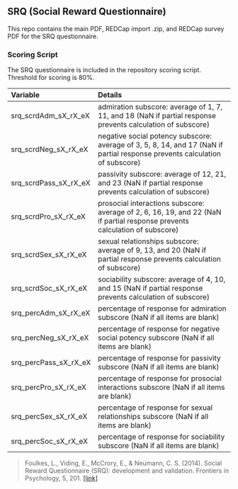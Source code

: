 ## SRQ (Social Reward Questionnaire)

This repo contains the main PDF, REDCap import .zip, and REDCap survey PDF for the SRQ questionnaire.


### Scoring Script
The SRQ questionnaire is included in the repository scoring script. Threshold for scoring is 80%.

| Variable | Details |
| :--  | :--  |
| srq_scrdAdm_sX_rX_eX | admiration subscore: average of 1, 7, 11, and 18 (NaN if partial response prevents calculation of subscore) |
| srq_scrdNeg_sX_rX_eX | negative social potency subscore: average of 3, 5, 8, 14, and 17 (NaN if partial response prevents calculation of subscore) |
| srq_scrdPass_sX_rX_eX | passivity subscore: average of 12, 21, and 23 (NaN if partial response prevents calculation of subscore) |
| srq_scrdPro_sX_rX_eX | prosocial interactions subscore: average of 2, 6, 16, 19, and 22 (NaN if partial response prevents calculation of subscore) |
| srq_scrdSex_sX_rX_eX | sexual relationships subscore: average of 9, 13, and 20 (NaN if partial response prevents calculation of subscore) |
| srq_scrdSoc_sX_rX_eX | sociability subscore: average of 4, 10, and 15 (NaN if partial response prevents calculation of subscore) |
| srq_percAdm_sX_rX_eX | percentage of response for admiration subscore (NaN if all items are blank) |
| srq_percNeg_sX_rX_eX | percentage of response for negative social potency subscore (NaN if all items are blank) |
| srq_percPass_sX_rX_eX | percentage of response for passivity subscore (NaN if all items are blank) |
| srq_percPro_sX_rX_eX | percentage of response for prosocial interactions subscore (NaN if all items are blank) |
| srq_percSex_sX_rX_eX | percentage of response for sexual relationships subscore (NaN if all items are blank) |
| srq_percSoc_sX_rX_eX | percentage of response for sociability subscore (NaN if all items are blank) |

> Foulkes, L., Viding, E., McCrory, E., & Neumann, C. S. (2014). Social Reward Questionnaire (SRQ): development and validation. Frontiers in Psychology, 5, 201. [[link]](https://pubmed.ncbi.nlm.nih.gov/24653711/)